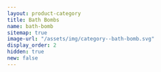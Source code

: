 ```yaml
---
layout: product-category
title: Bath Bombs
name: bath-bomb
sitemap: true
image-url: "/assets/img/category--bath-bomb.svg"
display_order: 2
hidden: true
new: false
---
```

